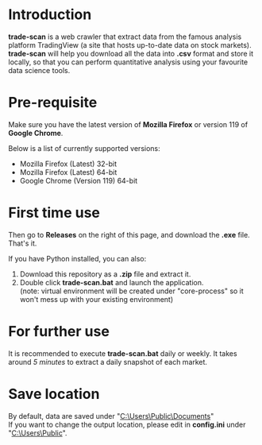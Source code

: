 # Introduction
**trade-scan** is a web crawler that extract data from the famous analysis platform TradingView (a site that hosts up-to-date data on stock markets). **trade-scan** will help you download all the data into **.csv** format and store it locally, so that you can perform quantitative analysis using your favourite data science tools.

# Pre-requisite
Make sure you have the latest version of **Mozilla Firefox** or version 119 of **Google Chrome**. 

Below is a list of currently supported versions: 
- Mozilla Firefox (Latest) 32-bit
- Mozilla Firefox (Latest) 64-bit
- Google Chrome (Version 119) 64-bit

# First time use

Then go to **Releases** on the right of this page, and download the **.exe** file. That's it.

If you have Python installed, you can also: 
1. Download this repository as a **.zip** file and extract it.
2. Double click **trade-scan.bat** and launch the application. \
(note: virtual environment will be created under "core-process" so it won't mess up with your existing environment)

# For further use
It is recommended to execute **trade-scan.bat** daily or weekly. It takes around *5 minutes* to extract a daily snapshot of each market.

# Save location
By default, data are saved under "<ins>C:\Users\Public\Documents</ins>" \
If you want to change the output location, please edit in **config.ini** under "<ins>C:\Users\Public</ins>".
